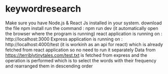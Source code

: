 # keywordresearch
Make sure you have Node.js & React Js installed in your system.
download the file
npm install 
run the command : npm run dev (it automatically open the browser where the program is running)
react application is running on : http://localhost:3000
Express application is running on : http://localhost:4000/test (it is workinh as an api for react) which is already fetched from react application so no need to run it separately
Data from https://terriblytinytales.com/test.txt is fetched from express and the operation is performed which is to select the words with their frequency and rearranged them in descending order

